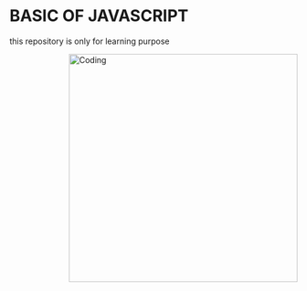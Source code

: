 <h1>BASIC OF JAVASCRIPT</h1>
<p>this repository is only for learning purpose </p>
<img align="right" alt="Coding" width="400" src="https://miro.medium.com/v2/resize:fit:1360/0*7Q3yvSIv_t0ioJ-Z.gif">
